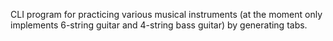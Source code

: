 CLI program for practicing various musical instruments (at the moment only implements 6-string guitar and 4-string bass guitar) by generating tabs.

